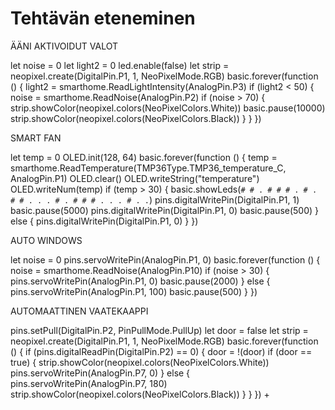 # Tehtävän eteneminen
ÄÄNI AKTIVOIDUT VALOT

let noise = 0
let light2 = 0
led.enable(false)
let strip = neopixel.create(DigitalPin.P1, 1, NeoPixelMode.RGB)
basic.forever(function () {
    light2 = smarthome.ReadLightIntensity(AnalogPin.P3)
    if (light2 < 50) {
        noise = smarthome.ReadNoise(AnalogPin.P2)
        if (noise > 70) {
            strip.showColor(neopixel.colors(NeoPixelColors.White))
            basic.pause(10000)
            strip.showColor(neopixel.colors(NeoPixelColors.Black))
        }
    }
})

SMART FAN

let temp = 0
OLED.init(128, 64)
basic.forever(function () {
    temp = smarthome.ReadTemperature(TMP36Type.TMP36_temperature_C, AnalogPin.P1)
    OLED.clear()
    OLED.writeString("temperature")
    OLED.writeNum(temp)
    if (temp > 30) {
        basic.showLeds(`
            # # . # #
            # . # . #
            # . . . #
            . # # # .
            . . # . .
            `)
        pins.digitalWritePin(DigitalPin.P1, 1)
        basic.pause(5000)
        pins.digitalWritePin(DigitalPin.P1, 0)
        basic.pause(500)
    } else {
        pins.digitalWritePin(DigitalPin.P1, 0)
    }
})

AUTO WINDOWS

let noise = 0
pins.servoWritePin(AnalogPin.P1, 0)
basic.forever(function () {
    noise = smarthome.ReadNoise(AnalogPin.P10)
    if (noise > 30) {
        pins.servoWritePin(AnalogPin.P1, 0)
        basic.pause(2000)
    } else {
        pins.servoWritePin(AnalogPin.P1, 100)
        basic.pause(500)
    }
})

AUTOMAATTINEN VAATEKAAPPI

pins.setPull(DigitalPin.P2, PinPullMode.PullUp)
let door = false
let strip = neopixel.create(DigitalPin.P1, 1, NeoPixelMode.RGB)
basic.forever(function () {
    if (pins.digitalReadPin(DigitalPin.P2) == 0) {
        door = !(door)
        if (door == true) {
            strip.showColor(neopixel.colors(NeoPixelColors.White))
            pins.servoWritePin(AnalogPin.P7, 0)
        } else {
            pins.servoWritePin(AnalogPin.P7, 180)
            strip.showColor(neopixel.colors(NeoPixelColors.Black))
        }
    }
})
+
